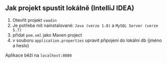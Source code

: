 ## Jak projekt spustit lokálně (IntelliJ IDEA)
1. Otevřít projekt `vaadin`
2. Je potřeba mít nainstalované: `Java (verze 1.8)` a `MySQL Server (verze 5.7)`
3. přidat `pom.xml` jako Maven project
4. v souboru `application.properties` upravit připojení do lokální db (jméno a heslo)

Aplikace běží na `localhost:8080`
